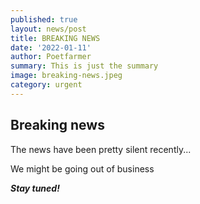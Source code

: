 ```yaml
---
published: true
layout: news/post
title: BREAKING NEWS
date: '2022-01-11'
author: Poetfarmer
summary: This is just the summary
image: breaking-news.jpeg
category: urgent
---
```

## Breaking news

The news have been pretty silent recently...

We might be going out of business

_**Stay tuned!**_
